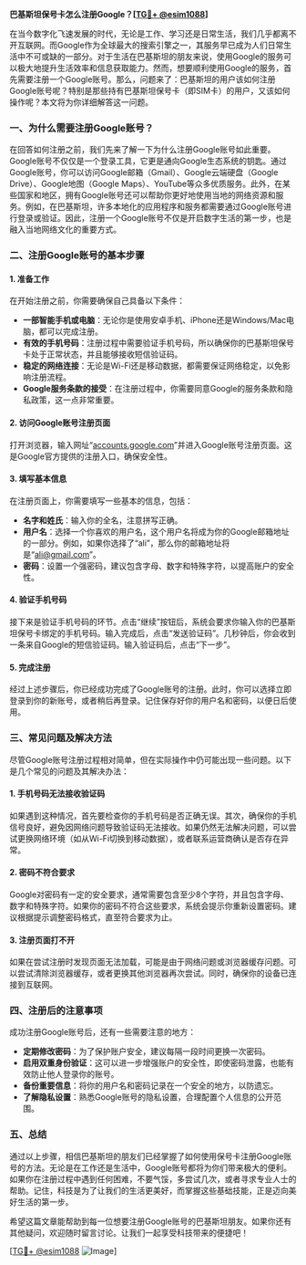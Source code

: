**巴基斯坦保号卡怎么注册Google？[[TG💪+ @esim1088](https://t.me/s/esim1088)]**

在当今数字化飞速发展的时代，无论是工作、学习还是日常生活，我们几乎都离不开互联网。而Google作为全球最大的搜索引擎之一，其服务早已成为人们日常生活中不可或缺的一部分。对于生活在巴基斯坦的朋友来说，使用Google的服务可以极大地提升生活效率和信息获取能力。然而，想要顺利使用Google的服务，首先需要注册一个Google账号。那么，问题来了：巴基斯坦的用户该如何注册Google账号呢？特别是那些持有巴基斯坦保号卡（即SIM卡）的用户，又该如何操作呢？本文将为你详细解答这一问题。

### 一、为什么需要注册Google账号？

在回答如何注册之前，我们先来了解一下为什么注册Google账号如此重要。Google账号不仅仅是一个登录工具，它更是通向Google生态系统的钥匙。通过Google账号，你可以访问Google邮箱（Gmail）、Google云端硬盘（Google Drive）、Google地图（Google Maps）、YouTube等众多优质服务。此外，在某些国家和地区，拥有Google账号还可以帮助你更好地使用当地的网络资源和服务。例如，在巴基斯坦，许多本地化的应用程序和服务都需要通过Google账号进行登录或验证。因此，注册一个Google账号不仅是开启数字生活的第一步，也是融入当地网络文化的重要方式。

### 二、注册Google账号的基本步骤

#### 1. 准备工作

在开始注册之前，你需要确保自己具备以下条件：

- **一部智能手机或电脑**：无论你是使用安卓手机、iPhone还是Windows/Mac电脑，都可以完成注册。
- **有效的手机号码**：注册过程中需要验证手机号码，所以确保你的巴基斯坦保号卡处于正常状态，并且能够接收短信验证码。
- **稳定的网络连接**：无论是Wi-Fi还是移动数据，都需要保证网络稳定，以免影响注册流程。
- **Google服务条款的接受**：在注册过程中，你需要同意Google的服务条款和隐私政策，这一点非常重要。

#### 2. 访问Google账号注册页面

打开浏览器，输入网址“[accounts.google.com](http://accounts.google.com)”并进入Google账号注册页面。这是Google官方提供的注册入口，确保安全性。

#### 3. 填写基本信息

在注册页面上，你需要填写一些基本的信息，包括：

- **名字和姓氏**：输入你的全名，注意拼写正确。
- **用户名**：选择一个你喜欢的用户名，这个用户名将成为你的Google邮箱地址的一部分。例如，如果你选择了“ali”，那么你的邮箱地址将是“ali@gmail.com”。
- **密码**：设置一个强密码，建议包含字母、数字和特殊字符，以提高账户的安全性。

#### 4. 验证手机号码

接下来是验证手机号码的环节。点击“继续”按钮后，系统会要求你输入你的巴基斯坦保号卡绑定的手机号码。输入完成后，点击“发送验证码”。几秒钟后，你会收到一条来自Google的短信验证码。输入验证码后，点击“下一步”。

#### 5. 完成注册

经过上述步骤后，你已经成功完成了Google账号的注册。此时，你可以选择立即登录到你的新账号，或者稍后再登录。记住保存好你的用户名和密码，以便日后使用。

### 三、常见问题及解决方法

尽管Google账号注册过程相对简单，但在实际操作中仍可能出现一些问题。以下是几个常见的问题及其解决办法：

#### 1. 手机号码无法接收验证码

如果遇到这种情况，首先要检查你的手机号码是否正确无误。其次，确保你的手机信号良好，避免因网络问题导致验证码无法接收。如果仍然无法解决问题，可以尝试更换网络环境（如从Wi-Fi切换到移动数据），或者联系运营商确认是否存在异常。

#### 2. 密码不符合要求

Google对密码有一定的安全要求，通常需要包含至少8个字符，并且包含字母、数字和特殊字符。如果你的密码不符合这些要求，系统会提示你重新设置密码。建议根据提示调整密码格式，直至符合要求为止。

#### 3. 注册页面打不开

如果在尝试注册时发现页面无法加载，可能是由于网络问题或浏览器缓存问题。可以尝试清除浏览器缓存，或者更换其他浏览器再次尝试。同时，确保你的设备已连接到互联网。

### 四、注册后的注意事项

成功注册Google账号后，还有一些需要注意的地方：

- **定期修改密码**：为了保护账户安全，建议每隔一段时间更换一次密码。
- **启用双重身份验证**：这可以进一步增强账户的安全性，即使密码泄露，也能有效防止他人登录你的账号。
- **备份重要信息**：将你的用户名和密码记录在一个安全的地方，以防遗忘。
- **了解隐私设置**：熟悉Google账号的隐私设置，合理配置个人信息的公开范围。

### 五、总结

通过以上步骤，相信巴基斯坦的朋友们已经掌握了如何使用保号卡注册Google账号的方法。无论是在工作还是生活中，Google账号都将为你们带来极大的便利。如果你在注册过程中遇到任何困难，不要气馁，多尝试几次，或者寻求专业人士的帮助。记住，科技是为了让我们的生活更美好，而掌握这些基础技能，正是迈向美好生活的第一步。

希望这篇文章能帮助到每一位想要注册Google账号的巴基斯坦朋友。如果你还有其他疑问，欢迎随时留言讨论。让我们一起享受科技带来的便捷吧！

[[TG💪+ @esim1088](https://t.me/s/esim1088) ![Image](https://i.postimg.cc/4NQfJmqS/Snipaste-2025-05-13-00-14-12.png)]